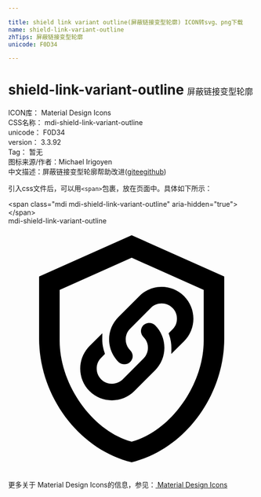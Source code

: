 ```yaml
---

title: shield link variant outline(屏蔽链接变型轮廓) ICON转svg、png下载
name: shield-link-variant-outline
zhTips: 屏蔽链接变型轮廓
unicode: F0D34

---
```


# shield-link-variant-outline  <small style="font-size: 60%;font-weight: 100">屏蔽链接变型轮廓</small>


<div class="detail-page">
<p>
<span>
ICON库：
<span class="badge-secondary badge">Material Design Icons</span> 
</span>
<br/>
<span>
CSS名称：
<span class="badge-secondary badge">mdi-shield-link-variant-outline</span> 
</span>
<br/>
<span>
unicode：
<span class="badge-secondary badge">F0D34</span> 
</span>
<br/>
<span>
version：
<span class="badge-secondary badge">3.3.92</span> 
</span>
<br/>
<span>Tag：
<span class="badge-light badge">暂无</span>
</span>
<br/>
<span>图标来源/作者：<span class="badge-light badge">Michael Irigoyen</span></span> 
<br/>
<span class="zh-detail">中文描述：<span class="badge-primary badge">屏蔽链接变型轮廓</span><span class="help-link"><span>帮助改进</span>(<a href="https://gitee.com/liuwave/icon-helper/edit/master/json/material/shield-link-variant-outline.json" target="_blank" rel="noopener noreferrer">gitee</a><a href="https://github.com/liuwave/icon-helper/edit/master/json/material/shield-link-variant-outline.json" target="_blank" rel="noopener noreferrer">github</a></span>)</span><br/>
</p>
</div>
<div class="alert alert-dark">
  <i class="mdi mdi-shield-link-variant-outline mdi-48px"></i>
  <i class="mdi mdi-shield-link-variant-outline mdi-36px"></i>
  <i class="mdi mdi-shield-link-variant-outline mdi-24px"></i>
  <i class="mdi mdi-shield-link-variant-outline mdi-18px"></i>
</div>
<div>
  <p>引入css文件后，可以用<code>&lt;span&gt;</code>包裹，放在页面中。具体如下所示：    
  </p>
  <div class="alert alert-primary" style="font-size: 14px">
    &lt;span class="mdi mdi-shield-link-variant-outline" aria-hidden="true"&gt;&lt;/span&gt;
    <copy-btn content='<span class="mdi mdi-shield-link-variant-outline" aria-hidden="true"></span>'></copy-btn>
  </div>
  <div class="alert alert-secondary">
    <i class="mdi mdi-shield-link-variant-outline"
    style="font-size: 24px"
    aria-hidden="true"></i> mdi-shield-link-variant-outline
    <copy-btn content="mdi-shield-link-variant-outline" btn-title="复制图标名称"></copy-btn>
  </div>
</div>
<div id="svg" class="svg-wrap">
<svg xmlns="http://www.w3.org/2000/svg" viewBox="0 0 24 24"><path d="M21,11C21,16.55 17.16,21.74 12,23C6.84,21.74 3,16.55 3,11V5L12,1L21,5V11M12,21C15.75,20 19,15.54 19,11.22V6.3L12,3.18L5,6.3V11.22C5,15.54 8.25,20 12,21M14.28,9.73C14.86,10.31 15.18,11.08 15.18,11.9C15.18,12.73 14.86,13.5 14.28,14.08L12.26,16.1C11.66,16.7 10.87,17 10.08,17C9.29,17 8.5,16.7 7.9,16.1C6.7,14.9 6.7,12.95 7.9,11.74L9.15,10.5L9.14,11.06C9.14,11.5 9.21,11.95 9.36,12.36L9.4,12.5L9.04,12.87C8.75,13.15 8.6,13.5 8.6,13.92C8.6,14.31 8.75,14.68 9.03,14.96C9.6,15.53 10.57,15.53 11.13,14.97L13.14,12.95C13.43,12.67 13.58,12.3 13.58,11.91C13.58,11.5 13.43,11.14 13.14,10.86C13,10.71 12.9,10.5 12.9,10.29C12.9,10.08 13,9.87 13.14,9.72C13.45,9.42 14,9.42 14.28,9.73M18,9.08C18,9.9 17.68,10.68 17.1,11.26L15.85,12.5L15.86,11.94C15.86,11.5 15.79,11.06 15.64,10.64L15.59,10.5L15.96,10.13C16.25,9.85 16.4,9.5 16.4,9.08C16.4,8.69 16.25,8.32 15.96,8.04C15.4,7.47 14.43,7.47 13.87,8.03L11.86,10.05C11.57,10.33 11.42,10.7 11.42,11.1C11.42,11.5 11.57,11.86 11.85,12.14C12,12.29 12.1,12.5 12.1,12.71C12.1,12.93 12,13.13 11.85,13.28C11.7,13.43 11.5,13.5 11.29,13.5C11.09,13.5 10.88,13.43 10.72,13.28C9.5,12.07 9.5,10.12 10.72,8.92L12.74,6.9C13.95,5.7 15.9,5.7 17.1,6.9C17.68,7.5 18,8.26 18,9.08Z" /></svg>
</div>
<detail full-name='mdi-shield-link-variant-outline'></detail>
    
<div><p>更多关于 Material Design Icons的信息，参见：<a target="_blank" href="https://iconhelper.cn/material.html"> Material Design Icons</a>
</p></div>
